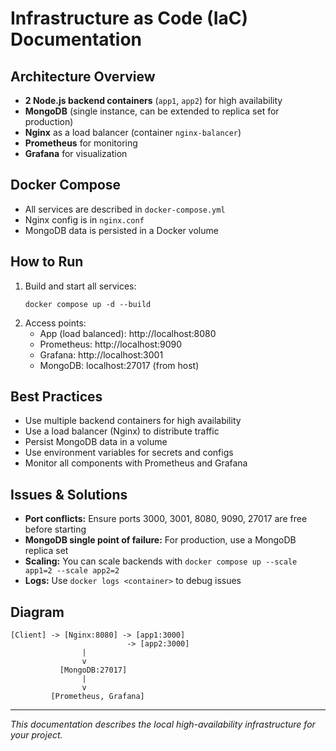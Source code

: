 # Infrastructure as Code (IaC) Documentation

## Architecture Overview

- **2 Node.js backend containers** (`app1`, `app2`) for high availability
- **MongoDB** (single instance, can be extended to replica set for production)
- **Nginx** as a load balancer (container `nginx-balancer`)
- **Prometheus** for monitoring
- **Grafana** for visualization

## Docker Compose
- All services are described in `docker-compose.yml`
- Nginx config is in `nginx.conf`
- MongoDB data is persisted in a Docker volume

## How to Run
1. Build and start all services:
   ```
   docker compose up -d --build
   ```
2. Access points:
   - App (load balanced): http://localhost:8080
   - Prometheus: http://localhost:9090
   - Grafana: http://localhost:3001
   - MongoDB: localhost:27017 (from host)

## Best Practices
- Use multiple backend containers for high availability
- Use a load balancer (Nginx) to distribute traffic
- Persist MongoDB data in a volume
- Use environment variables for secrets and configs
- Monitor all components with Prometheus and Grafana

## Issues & Solutions
- **Port conflicts:** Ensure ports 3000, 3001, 8080, 9090, 27017 are free before starting
- **MongoDB single point of failure:** For production, use a MongoDB replica set
- **Scaling:** You can scale backends with `docker compose up --scale app1=2 --scale app2=2`
- **Logs:** Use `docker logs <container>` to debug issues

## Diagram

```
[Client] -> [Nginx:8080] -> [app1:3000]
                          -> [app2:3000]
                |
                v
           [MongoDB:27017]
                |
                v
         [Prometheus, Grafana]
```

---

_This documentation describes the local high-availability infrastructure for your project._

